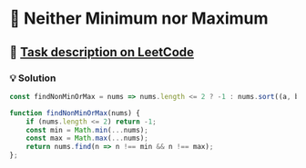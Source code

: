 # 📝 Neither Minimum nor Maximum

## 🔗 [Task description on LeetCode](https://leetcode.com/problems/neither-minimum-nor-maximum/description/)

### 💡 Solution

```javascript
const findNonMinOrMax = nums => nums.length <= 2 ? -1 : nums.sort((a, b) => a - b)[1];

function findNonMinOrMax(nums) {
    if (nums.length <= 2) return -1;
    const min = Math.min(...nums);
    const max = Math.max(...nums);
    return nums.find(n => n !== min && n !== max);
};
```

